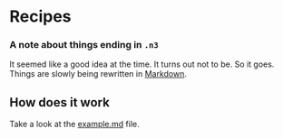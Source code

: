 Recipes
==

### A note about things ending in `.n3`

It seemed like a good idea at the time. It turns out not to be. So it
goes. Things are slowly being rewritten in
[Markdown](http://daringfireball.net/projects/markdown/).

How does it work
--

Take a look at the [example.md](example.md) file.
